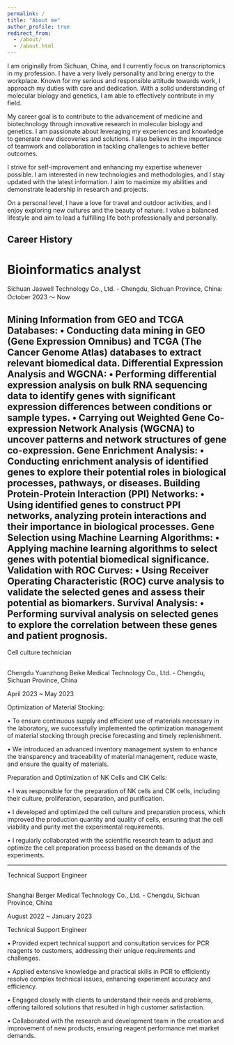 ```yaml
---
permalink: /
title: "About me"
author_profile: true
redirect_from: 
  - /about/
  - /about.html
---
```


I am originally from Sichuan, China, and I currently focus on transcriptomics in my profession. I have a very lively personality and bring energy to the workplace. Known for my serious and responsible attitude towards work, I approach my duties with care and dedication. With a solid understanding of molecular biology and genetics, I am able to effectively contribute in my field.

My career goal is to contribute to the advancement of medicine and biotechnology through innovative research in molecular biology and genetics. I am passionate about leveraging my experiences and knowledge to generate new discoveries and solutions. I also believe in the importance of teamwork and collaboration in tackling challenges to achieve better outcomes.

I strive for self-improvement and enhancing my expertise whenever possible. I am interested in new technologies and methodologies, and I stay updated with the latest information. I aim to maximize my abilities and demonstrate leadership in research and projects.

On a personal level, I have a love for travel and outdoor activities, and I enjoy exploring new cultures and the beauty of nature. I value a balanced lifestyle and aim to lead a fulfilling life both professionally and personally.

Career History
---
Bioinformatics analyst
===
Sichuan Jaswell Technology Co., Ltd. - Chengdu, Sichuan Province, China: October 2023 〜 Now

Mining Information from GEO and TCGA Databases:
• Conducting data mining in GEO (Gene Expression Omnibus) and TCGA (The Cancer Genome Atlas) databases to extract relevant biomedical data.
Differential Expression Analysis and WGCNA:
• Performing differential expression analysis on bulk RNA sequencing data to identify genes with significant expression differences between conditions or sample types.
• Carrying out Weighted Gene Co-expression Network Analysis (WGCNA) to uncover patterns and network structures of gene co-expression.
Gene Enrichment Analysis:
• Conducting enrichment analysis of identified genes to explore their potential roles in biological processes, pathways, or diseases.
Building Protein-Protein Interaction (PPI) Networks:
• Using identified genes to construct PPI networks, analyzing protein interactions and their importance in biological processes.
Gene Selection using Machine Learning Algorithms:
• Applying machine learning algorithms to select genes with potential biomedical significance. Validation with ROC Curves:
• Using Receiver Operating Characteristic (ROC) curve analysis to validate the selected genes and assess their potential as biomarkers.
Survival Analysis:
• Performing survival analysis on selected genes to explore the correlation between these genes and patient prognosis.
---
Cell culture technician
##
Chengdu Yuanzhong Beike Medical Technology Co., Ltd. - Chengdu, Sichuan Province, China

April 2023 ~ May 2023

Optimization of Material Stocking:

• To ensure continuous supply and efficient use of materials necessary in the laboratory, we successfully implemented the optimization management of material stocking through precise forecasting and timely replenishment.

• We introduced an advanced inventory management system to enhance the transparency and traceability of material management, reduce waste, and ensure the quality of materials.

Preparation and Optimization of NK Cells and CIK Cells:

• I was responsible for the preparation of NK cells and CIK cells, including their culture, proliferation, separation, and purification.

• I developed and optimized the cell culture and preparation process, which improved the production quantity and quality of cells, ensuring that the cell viability and purity met the experimental requirements.

• I regularly collaborated with the scientific research team to adjust and optimize the cell preparation process based on the demands of the experiments.

---
Technical Support Engineer
##
Shanghai Berger Medical Technology Co., Ltd. - Chengdu, Sichuan Province, China

August 2022 ~ January 2023

Technical Support Engineer

• Provided expert technical support and consultation services for PCR reagents to customers, addressing their unique requirements and challenges.

• Applied extensive knowledge and practical skills in PCR to efficiently resolve complex technical issues, enhancing experiment accuracy and efficiency.

• Engaged closely with clients to understand their needs and problems, offering tailored solutions that resulted in high customer satisfaction.

• Collaborated with the research and development team in the creation and improvement of new products, ensuring reagent performance met market demands.


